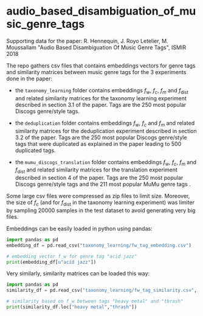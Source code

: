 # audio_based_disambiguation_of_music_genre_tags
Supporting data for the paper: R. Hennequin, J. Royo Letelier, M. Moussallam "Audio Based Disambiguation Of Music Genre Tags", ISMIR 2018

The repo gathers csv files that contains embeddings vectors for genre tags and similarity matrices between music genre tags for the 3 experiments done in the paper:
* the `taxonomy_learning` folder contains embeddings $f_w$, $f_c$, $f_m$ and $f_{\text{dist}}$ and related similarity matrices for the taxonomy learning experiment described in section 3.1 of the paper. Tags are the 250 most popular Discogs genre/style tags.

* the `deduplication`  folder contains embeddings $f_w$, $f_c$ and $f_m$ and related similarity matrices for the deduplication experiment described in section 3.2 of the paper. Tags are the 250 most popular Discogs genre/style tags that were duplicated as explained in the paper leading to 500 duplicated tags.

* the `mumu_discogs_translation` folder contains embeddings $f_w$, $f_c$, $f_m$ and $f_{\text{dist}}$ and related similarity matrices for the translation experiment described in section 4 of the paper. Tags are the 250 most popular Discogs genre/style tags and the 211 most popular MuMu genre tags .

Some large csv files were compressed as zip files to limit size. Moreover, the size of $f_c$ (and for $f_{\text{dist}}$ in the taxonomy learning experiment) was limiter by sampling 20000 samples in the test dataset to avoid generating very big files.

Embeddings can be easily loaded in python using pandas:

```python
import pandas as pd
embedding_df = pd.read_csv("taxonomy_learning/fw_tag_embedding.csv")

# embedding vector f_w for genre tag "acid jazz"
print(embedding_df[u"acid jazz"])
```

Very similarly, similarity matrices can be loaded this way:
```python
import pandas as pd
similarity_df = pd.read_csv("taxonomy_learning/fw_tag_similarity.csv", index_col=0)

# similarity based on f_w between tags "heavy metal" and "thrash"
print(similarity_df.loc["heavy metal","thrash"])
```